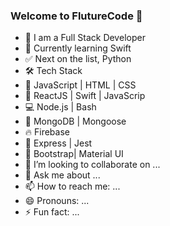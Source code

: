 ### Welcome to FlutureCode 👋

- 💪  I am a Full Stack Developer
- 🍎  Currently learning Swift
- ✅  Next on the list, Python
- 🛠  Tech Stack
- 👾  JavaScript | HTML | CSS
- 🐒  ReactJS | Swift | JavaScrip
- 💻  Node.js | Bash
- 🦊  MongoDB | Mongoose
- 🔥  Firebase
- 🚀  Express | Jest
- 🌷  Bootstrap| Material UI
- 👯  I’m looking to collaborate on ...
- 💬  Ask me about ...
- 📫  How to reach me: ...
- 😄  Pronouns: ...
- ⚡  Fun fact: ...
